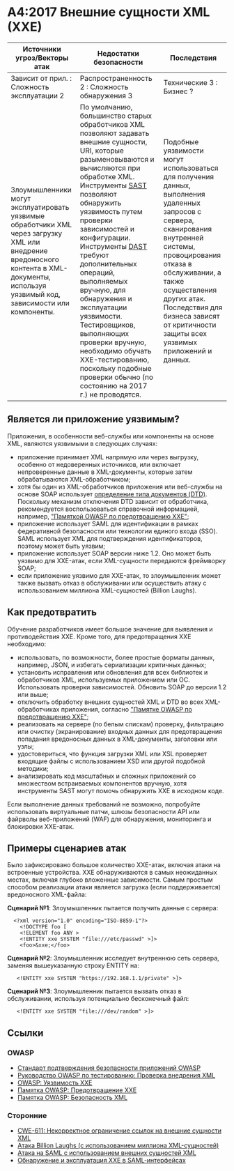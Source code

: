 # A4:2017 Внешние сущности XML (XXE)

| Источники угроз/Векторы атак | Недостатки безопасности | Последствия            |
| -- | -- | -- |
| Зависит от прил. : Сложность эксплуатации 2 | Распространенность 2 : Сложность обнаружения 3 | Технические 3 : Бизнес ? |
| Злоумышленники могут эксплуатировать уязвимые обработчики XML через загрузку XML или внедрение вредоносного контента в XML-документы, используя уязвимый код, зависимости или компоненты. | По умолчанию, большинство старых обработчиков XML позволяют задавать внешние сущности, URI, которые разыменовываются и вычисляются при обработке XML. Инструменты [SAST](https://www.owasp.org/index.php/Source_Code_Analysis_Tools) позволяют обнаружить уязвимость путем проверки зависимостей и конфигурации. Инструменты [DAST](https://www.owasp.org/index.php/Category:Vulnerability_Scanning_Tools) требуют дополнительных операций, выполняемых вручную, для обнаружения и эксплуатации уязвимости. Тестировщиков, выполняющих проверки вручную, необходимо обучать XXE-тестированию, поскольку подобные проверки обычно (по состоянию на 2017 г.) не проводятся. | Подобные уязвимости могут использоваться для получения данных, выполнения удаленных запросов с сервера, сканирования внутренней системы, провоцирования отказа в обслуживании, а также осуществления других атак. Последствия для бизнеса зависят от критичности защиты всех уязвимых приложений и данных. |

## Является ли приложение уязвимым?

Приложения, в особенности веб-службы или компоненты на основе XML, являются уязвимыми в следующих случаях:

* приложение принимает XML напрямую или через выгрузку, особенно от недоверенных источников, или включает непроверенные данные в XML-документы, которые затем обрабатываются XML-обработчиком;
* хотя бы один из XML-обработчиков приложения или веб-службы на основе SOAP использует [определение типа документов (DTD)](https://en.wikipedia.org/wiki/Document_type_definition). Поскольку механизм отключения DTD зависит от обработчика, рекомендуется воспользоваться справочной информацией, например, ["Памяткой OWASP по предотвращению XXE"](https://www.owasp.org/index.php/XML_External_Entity_(XXE)_Prevention_Cheat_Sheet); 
* приложение использует SAML для идентификации в рамках федеративной безопасности или технологии единого входа (SSO). SAML использует XML для подтверждения идентификаторов, поэтому может быть уязвим;
* приложение использует SOAP версии ниже 1.2. Оно может быть уязвимо для XXE-атак, если XML-сущности передаются фреймворку SOAP;
* если приложение уязвимо для XXE-атак, то злоумышленник может также вызвать отказ в обслуживании или осуществить атаку с использованием миллиона XML-сущностей (Billion Laughs).

## Как предотвратить

Обучение разработчиков имеет большое значение для выявления и противодействия XXE. Кроме того, для предотвращения XXE необходимо:

* использовать, по возможности, более простые форматы данных, например, JSON, и избегать сериализации критичных данных;
* установить исправления или обновления для всех библиотек и обработчиков XML, используемых приложением или ОС. Использовать проверки зависимостей. Обновить SOAP до версии 1.2 или выше;
* отключить обработку внешних сущностей XML и DTD во всех XML-обработчиках приложения, согласно ["Памятке OWASP по предотвращению XXE"](https://www.owasp.org/index.php/XML_External_Entity_(XXE)_Prevention_Cheat_Sheet); 
* реализовать на сервере (по белым спискам) проверку, фильтрацию или очистку (экранирование) входных данных для предотвращения попадания вредоносных данных в XML-документы, заголовки или узлы;
* удостовериться, что функция загрузки XML или XSL проверяет входящие файлы с использованием XSD или другой подобной методики;
* анализировать код масштабных и сложных приложений со множеством встраиваемых компонентов вручную, хотя инструменты SAST могут помочь обнаружить XXE в исходном коде.

Если выполнение данных требований не возможно, попробуйте использовать виртуальные патчи, шлюзы безопасности API или файрволы веб-приложений (WAF) для обнаружения, мониторинга и блокировки XXE-атак.

## Примеры сценариев атак

Было зафиксировано большое количество XXE-атак, включая атаки на встроенные устройства. XXE обнаруживаются в самых неожиданных местах, включая глубоко вложенные зависимости. Самым простым способом реализации атаки является загрузка (если поддерживается) вредоносного XML-файла:

**Сценарий №1**: Злоумышленник пытается получить данные с сервера:

```
  <?xml version="1.0" encoding="ISO-8859-1"?>
    <!DOCTYPE foo [
    <!ELEMENT foo ANY >
    <!ENTITY xxe SYSTEM "file:///etc/passwd" >]>
    <foo>&xxe;</foo>
```

**Сценарий №2**: Злоумышленник исследует внутреннюю сеть сервера, заменяя вышеуказанную строку ENTITY на:
```
   <!ENTITY xxe SYSTEM "https://192.168.1.1/private" >]>
```

**Сценарий №3**: Злоумышленник пытается вызвать отказ в обслуживании, используя потенциально бесконечный файл:

```
   <!ENTITY xxe SYSTEM "file:///dev/random" >]>
```

## Ссылки

### OWASP

* [Стандарт подтверждения безопасности приложений OWASP](https://www.owasp.org/index.php/Category:OWASP_Application_Security_Verification_Standard_Project#tab=Home)
* [Руководство OWASP по тестированию: Проверка внедрения XML](https://www.owasp.org/index.php/Testing_for_XML_Injection_(OTG-INPVAL-008))
* [OWASP: Уязвимость XXE](https://www.owasp.org/index.php/XML_External_Entity_(XXE)_Processing)
* [Памятка OWASP: Предотвращение XXE](https://www.owasp.org/index.php/XML_External_Entity_(XXE)_Prevention_Cheat_Sheet)
* [Памятка OWASP: Безопасность XML](https://www.owasp.org/index.php/XML_Security_Cheat_Sheet)

### Сторонние

* [CWE-611: Некорректное ограничение ссылок на внешние сущности XML](https://cwe.mitre.org/data/definitions/611.html)
* [Атака Billion Laughs (с использованием миллиона XML-сущностей)](https://en.wikipedia.org/wiki/Billion_laughs_attack)
* [Атака на SAML с использованием внешних сущностей XML](https://secretsofappsecurity.blogspot.tw/2017/01/saml-security-xml-external-entity-attack.html)
* [Обнаружение и эксплуатация XXE в SAML-интерфейсах](https://web-in-security.blogspot.tw/2014/11/detecting-and-exploiting-xxe-in-saml.html)
